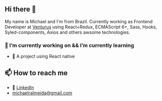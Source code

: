 ## Hi there 👋

My name is Michael and I'm from Brazil. Currently working as Frontend Developer at [Venturus](https://www.venturus.org.br/en/) using React+Redux, ECMAScript 6+, Sass, Hooks, Syled-components, Axios and others awsome technologies.

### 🔭 I’m currently working on &&  I’m currently learning

- :iphone: A project using React native


## 📫 How to reach me

- 🏢 [LinkedIn](https://www.linkedin.com/in/ignaciojv/)
-  [michaelralmeida@gmail.com](mailto:michaelralmeida@gmail.com)

